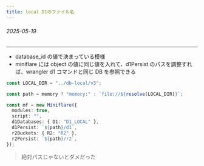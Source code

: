 ```yaml
---
title: local D1のファイル名
---
```


###### 2025-05-19

---

- database_id の値で決まっている模様
- miniflare には object の値に同じ値を入れて、d1Persist のパスを調整すれば、wrangler d1 コマンドと同じ DB を参照できる

```typescript
const LOCAL_DIR = "../db-local/v3";

const path = memory ? "memory:" : `file://${resolve(LOCAL_DIR)}`;

const mf = new Miniflare({
  modules: true,
  script: "",
  d1Databases: { D1: "D1_LOCAL" },
  d1Persist: `${path}/d1`,
  r2Buckets: { R2: "R2" },
  r2Persist: `${path}/r2`,
});
```

> 絶対パスじゃないとダメだった
